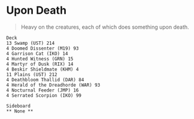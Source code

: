 # Upon Death
> Heavy on the creatures, each of which does something upon death.

```
Deck
13 Swamp (UST) 214
4 Doomed Dissenter (M19) 93
4 Garrison Cat (IKO) 14
4 Hunted Witness (GRN) 15
4 Martyr of Dusk (RIX) 14
4 Beskir Shieldmate (KHM) 4
11 Plains (UST) 212
4 Deathbloom Thallid (DAR) 84
4 Herald of the Dreadhorde (WAR) 93
4 Nocturnal Feeder (JMP) 16
4 Serrated Scorpion (IKO) 99

Sideboard
** None **
```